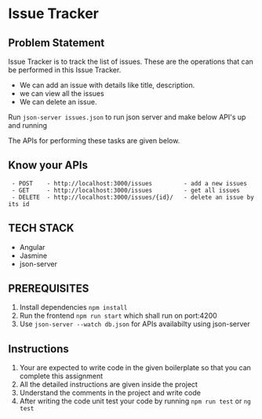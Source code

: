 # Issue Tracker 

## Problem Statement

Issue Tracker is to track the list of issues. These are the operations that can be  performed in this Issue Tracker.

 - We can add an issue with details like title, description. 
 - we can view all the issues
 - We can delete an issue.

Run `json-server issues.json` to run json server and make below API's up and running

 The APIs for performing these tasks are given below.

## Know your APIs
    
     - POST    - http://localhost:3000/issues         - add a new issues
     - GET     - http://localhost:3000/issues         - get all issues
     - DELETE  - http://localhost:3000/issues/{id}/   - delete an issue by its id   
     
## TECH STACK

- Angular
- Jasmine
- json-server

## PREREQUISITES

  1. Install dependencies `npm install`
  2. Run the frontend `npm run start` which shall run on port:4200  
  3. Use `json-server --watch db.json` for APIs availabilty using json-server


## Instructions

1. Your are expected to write code in the given boilerplate so that you can complete this assignment
2. All the detailed instructions are given inside the project
3. Understand the comments in the project and write code
4. After writing the code unit test your code by running `npm run test` or `ng test`
